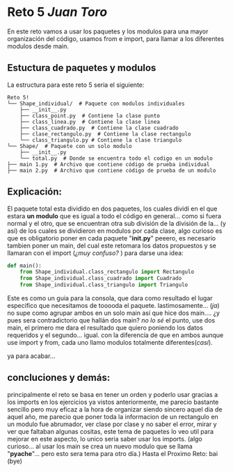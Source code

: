 # Reto 5  _Juan_ _Toro_
En este reto vamos a usar los paquetes y los modulos para una mayor organización del código, usamos from e import, para llamar a los diferentes modulos desde main.

## Estuctura de paquetes y modulos
La estructura para este reto 5 seria el siguiente:

```
Reto 5!
└── Shape_individual/  # Paquete con modulos individuales
    ├── __init__.py
    ├── class_point.py  # Contiene la clase punto
    ├── class_linea.py  # Contiene la clase linea
    ├── class_cuadrado.py  # Contiene la clase cuadrado
    ├── clase_rectangulo.py  # Contiene la clase rectangulo
    └── class_triangulo.py # Contiene la clase triangulo
└── Shape/  # Paquete con un solo modulo
    ├── __init__.py  
    └── total.py  # Donde se encuentra todo el codigo en un modulo
├── main 1.py  # Archivo que contiene código de prueba individual
├── main 2.py  # Archivo que contiene código de prueba de un modulo
```
## Explicación:
El paquete total esta dividido en dos paquetes, los cuales dividi en el que estara **un modulo** que es igual a todo el código en general... como si fuera normal
y el otro, que se encuentran otra sub división de la división de la... (y así) de los cuales se dividieron en modulos por cada clase, algo curioso es que es obligatorio poner en cada 
paquete "**__init__.py**" peeero,  es necesario tambien poner un main, del cual este retomara los datos propuestos y se llamaran con el import (_¿muy confuso?_ ) 
para darse una idea:
```python
def main():
    from Shape_individual.class_rectangulo import Rectangulo
    from Shape_individual.class_cuadrado import Cuadrado
    from Shape_individual.class_triangulo import Triangulo
```
Este es como un guia para la consola, que dara como resultado el lugar especifico que necesitamos de tooooda el paquete.
lastimosamente... (_ja_) no supe como agrupar ambos en un solo main así que hice dos main.... ¿y pues sera contradictorio que hallán dos main?  _no lo sé_
el punto, use dos main, el primero me dara el resultado que quiero poniendo los datos requeridos y el segundo... igual. con la diferencía de que en ambos aunque use import y from, 
cada uno llamo modulos totalmente diferentes(_casí_).

ya para acabar...
## concluciones y demás:
principalmente el reto se basa en tener un orden y poderlo usar gracias a los imports en los ejercicios ya vistos anteriormente, me parecio bastante sencillo pero muy eficaz a la hora de organizar
siendo sincero aquel dia de aquel año, me parecio que poner toda la informacion de un rectangulo en un modulo fue abrumador, ver clase por clase y no saber el error, mirar y ver que faltaban
algunas cositas, este tema de paquetes lo veo util para mejorar en este aspecto, lo unico seria saber usar los imports.
(algo curioso... al usar los main se crea un nuevo modulo que se llama "__pyache__"... pero esto sera tema para otro día.)
Hasta el Proximo Reto: 
bai (bye)
